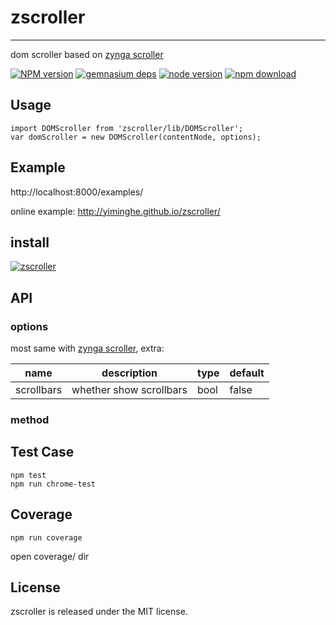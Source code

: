 # zscroller
---

dom scroller based on [zynga scroller](https://zynga.github.io/scroller/)


[![NPM version][npm-image]][npm-url]
[![gemnasium deps][gemnasium-image]][gemnasium-url]
[![node version][node-image]][node-url]
[![npm download][download-image]][download-url]

[npm-image]: http://img.shields.io/npm/v/zscroller.svg?style=flat-square
[npm-url]: http://npmjs.org/package/zscroller
[travis-image]: https://img.shields.io/travis/yiminghe/zscroller.svg?style=flat-square
[travis-url]: https://travis-ci.org/yiminghe/zscroller
[coveralls-image]: https://img.shields.io/coveralls/yiminghe/zscroller.svg?style=flat-square
[coveralls-url]: https://coveralls.io/r/yiminghe/zscroller?branch=master
[gemnasium-image]: http://img.shields.io/gemnasium/yiminghe/zscroller.svg?style=flat-square
[gemnasium-url]: https://gemnasium.com/yiminghe/zscroller
[node-image]: https://img.shields.io/badge/node.js-%3E=_0.10-green.svg?style=flat-square
[node-url]: http://nodejs.org/download/
[download-image]: https://img.shields.io/npm/dm/zscroller.svg?style=flat-square
[download-url]: https://npmjs.org/package/zscroller


## Usage

```
import DOMScroller from 'zscroller/lib/DOMScroller';
var domScroller = new DOMScroller(contentNode, options);
```

## Example

http://localhost:8000/examples/

online example: http://yiminghe.github.io/zscroller/

## install

[![zscroller](https://nodei.co/npm/zscroller.png)](https://npmjs.org/package/zscroller)


## API

### options

most same with [zynga scroller](https://zynga.github.io/scroller/), extra:

| name     | description    | type     | default      |
|----------|----------------|----------|--------------|
|scrollbars |whether show scrollbars | bool | false |

### method



## Test Case

```
npm test
npm run chrome-test
```

## Coverage

```
npm run coverage
```

open coverage/ dir

## License

zscroller is released under the MIT license.
